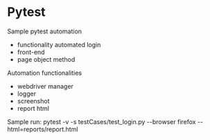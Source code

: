 # Pytest

Sample pytest automation
- functionality automated login
- front-end
- page object method

Automation functionalities
- webdriver manager
- logger
- screenshot
- report html

Sample run:
pytest -v -s testCases/test_login.py --browser firefox --html=reports/report.html
